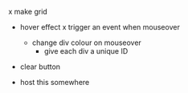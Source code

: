 x make grid

- hover effect
  x trigger an event when mouseover
  - change div colour on mouseover
    - give each div a unique ID 

- clear button

- host this somewhere
